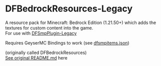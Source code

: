 # DFBedrockResources-Legacy
A resource pack for Minecraft: Bedrock Edition (1.21.50+) which adds the textures for custom content into the game.  
For use with [DFSmpPlugin-Legacy](https://github.com/df-mcserver/DFSmpPlugin-Legacy)

Requires GeyserMC Bindings to work (see [dfsmpitems.json](./dfsmpitems.json))

(originally called DFBedrockResources)  
[See original README.md](./README-old.md) here